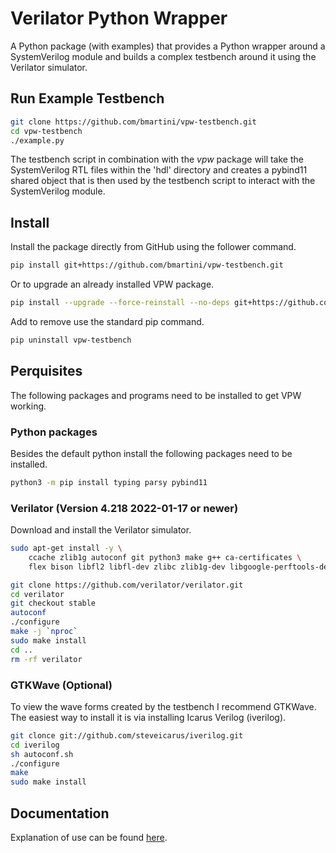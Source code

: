 # Verilator Python Wrapper

A Python package (with examples) that provides a Python wrapper around a
SystemVerilog module and builds a complex testbench around it using the
Verilator simulator.

## Run Example Testbench

```bash
git clone https://github.com/bmartini/vpw-testbench.git
cd vpw-testbench
./example.py
```

The testbench script in combination with the *vpw* package will take the
SystemVerilog RTL files within the 'hdl' directory and creates a pybind11
shared object that is then used by the testbench script to interact with the
SystemVerilog module.

## Install

Install the package directly from GitHub using the follower command.

```bash
pip install git+https://github.com/bmartini/vpw-testbench.git
```

Or to upgrade an already installed VPW package.

```bash
pip install --upgrade --force-reinstall --no-deps git+https://github.com/bmartini/vpw-testbench.git
```

Add to remove use the standard pip command.

```bash
pip uninstall vpw-testbench
```

## Perquisites

The following packages and programs need to be installed to get VPW working.

### Python packages

Besides the default python install the following packages need to be installed.

```bash
python3 -m pip install typing parsy pybind11
```

### Verilator (Version 4.218 2022-01-17 or newer)

Download and install the Verilator simulator.

```bash
sudo apt-get install -y \
    ccache zlib1g autoconf git python3 make g++ ca-certificates \
    flex bison libfl2 libfl-dev zlibc zlib1g-dev libgoogle-perftools-dev numactl

git clone https://github.com/verilator/verilator.git
cd verilator
git checkout stable
autoconf
./configure
make -j `nproc`
sudo make install
cd ..
rm -rf verilator
```

### GTKWave (Optional)

To view the wave forms created by the testbench I recommend GTKWave. The
easiest way to install it is via installing Icarus Verilog (iverilog).

```bash
git clonce git://github.com/steveicarus/iverilog.git
cd iverilog
sh autoconf.sh
./configure
make
sudo make install
```

## Documentation

Explanation of use can be found [here](https://bmartini.github.io/vpw-testbench).
